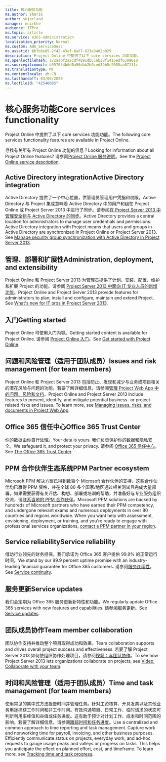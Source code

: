 ```yaml
---
title: 核心服务功能
ms.author: sharik
author: skjerland
manager: mnirkhe
audience: ITPro
ms.topic: article
ms.service: o365-administration
localization_priority: Normal
ms.custom: Adm_ServiceDesc
ms.assetid: 6bfb9e65-2f42-43af-8ad7-623e9402b029
description: Project Online 中提供了以下 core services 功能功能。
ms.openlocfilehash: 172aabf2a2cdf4891db556b38f1415edf6389610
ms.sourcegitcommit: b957054b6d0a96dbb2b9ced39b5c9935aa07111c
ms.translationtype: MT
ms.contentlocale: zh-CN
ms.lasthandoff: 03/05/2020
ms.locfileid: "42546005"
---
```

# <a name="core-services-functionality"></a><span data-ttu-id="90d75-103">核心服务功能</span><span class="sxs-lookup"><span data-stu-id="90d75-103">Core services functionality</span></span>

<span data-ttu-id="90d75-104">Project Online 中提供了以下 core services 功能功能。</span><span class="sxs-lookup"><span data-stu-id="90d75-104">The following core services functionality features are available in Project Online.</span></span>
  
<span data-ttu-id="90d75-105">寻找有关所有 Project Online 功能的信息？</span><span class="sxs-lookup"><span data-stu-id="90d75-105">Looking for information about all Project Online features?</span></span> <span data-ttu-id="90d75-106">请参阅[Project Online 服务说明](project-online-service-description.md)。</span><span class="sxs-lookup"><span data-stu-id="90d75-106">See the [Project Online service description](project-online-service-description.md).</span></span>
  
## <a name="active-directory-integration"></a><span data-ttu-id="90d75-107">Active Directory integration</span><span class="sxs-lookup"><span data-stu-id="90d75-107">Active Directory integration</span></span>

<span data-ttu-id="90d75-p102">Active Directory 提供了一个中心位置，供管理员管理用户凭据和权限。Active Directory 与 Project 集成意味着 Active Directory 中的用户和组在 Project Online 或 Project Server 2013 中进行了同步。请参阅[在 Project Server 2013 中管理安全组与 Active Directory 的同步](https://go.microsoft.com/fwlink/p/?LinkId=402631)。</span><span class="sxs-lookup"><span data-stu-id="90d75-p102">Active Directory provides a central location for administrators to manage user credentials and permissions. Active Directory integration with Project means that users and groups in Active Directory are synchronized in Project Online or Project Server 2013. See [Manage security group synchronization with Active Directory in Project Server 2013](https://go.microsoft.com/fwlink/p/?LinkId=402631).</span></span>
  
## <a name="administration-deployment-and-extensibility"></a><span data-ttu-id="90d75-111">管理、部署和扩展性</span><span class="sxs-lookup"><span data-stu-id="90d75-111">Administration, deployment, and extensibility</span></span>

<span data-ttu-id="90d75-p103">Project Online 和 Project Server 2013 为管理员提供了计划、安装、配置、维护和扩展 Project 的功能。请参阅 [Project Server 2013 中面向 IT 专业人员的新增功能](https://go.microsoft.com/fwlink/p/?LinkId=272017)。</span><span class="sxs-lookup"><span data-stu-id="90d75-p103">Project Online and Project Server 2013 provide features for administrators to plan, install and configure, maintain and extend Project. See [What's new for IT pros in Project Server 2013](https://go.microsoft.com/fwlink/p/?LinkId=272017).</span></span>
  
## <a name="getting-started"></a><span data-ttu-id="90d75-114">入门</span><span class="sxs-lookup"><span data-stu-id="90d75-114">Getting started</span></span>

<span data-ttu-id="90d75-115">Project Online 可使用入门内容。</span><span class="sxs-lookup"><span data-stu-id="90d75-115">Getting started content is available for Project Online.</span></span> <span data-ttu-id="90d75-116">请参阅 [Project Online 入门](https://support.office.com/en-us/article/Get-started-with-Project-Online-E3E5F64F-ADA5-4F9D-A578-130B2D4E5F11?ui=en-US&amp;rs=en-US&amp;ad=US)。</span><span class="sxs-lookup"><span data-stu-id="90d75-116">See [Get started with Project Online](https://support.office.com/en-us/article/Get-started-with-Project-Online-E3E5F64F-ADA5-4F9D-A578-130B2D4E5F11?ui=en-US&amp;rs=en-US&amp;ad=US).</span></span>
  
## <a name="issues-and-risk-management-for-team-members"></a><span data-ttu-id="90d75-117">问题和风险管理（适用于团队成员）</span><span class="sxs-lookup"><span data-stu-id="90d75-117">Issues and risk management (for team members)</span></span>

<span data-ttu-id="90d75-p105">Project Online 和 Project Server 2013 包括防止、发现和减少与业务或项目相关的潜在风险与问题的功能。若要了解详细信息，请参阅[管理 Project Web App 中的问题、风险和文档](https://go.microsoft.com/fwlink/?LinkId=402634)。</span><span class="sxs-lookup"><span data-stu-id="90d75-p105">Project Online and Project Server 2013 include features to prevent, identify, and mitigate potential business- or project-related risks and issues. To learn more, see [Managing issues, risks, and documents in Project Web App](https://go.microsoft.com/fwlink/?LinkId=402634).</span></span>
  
## <a name="office-365-trust-center"></a><span data-ttu-id="90d75-120">Office 365 信任中心</span><span class="sxs-lookup"><span data-stu-id="90d75-120">Office 365 Trust Center</span></span>

<span data-ttu-id="90d75-121">你的数据由你自行处理。</span><span class="sxs-lookup"><span data-stu-id="90d75-121">Your data is yours.</span></span> <span data-ttu-id="90d75-122">我们负责保护你的数据和隐私安全。</span><span class="sxs-lookup"><span data-stu-id="90d75-122">We safeguard it, and protect your privacy.</span></span> <span data-ttu-id="90d75-123">请参阅 [Office 365 信任中心](https://go.microsoft.com/fwlink/?LinkId=402637)。</span><span class="sxs-lookup"><span data-stu-id="90d75-123">See [The Office 365 Trust Center](https://go.microsoft.com/fwlink/?LinkId=402637).</span></span>
  
## <a name="ppm-partner-ecosystem"></a><span data-ttu-id="90d75-124">PPM 合作伙伴生态系统</span><span class="sxs-lookup"><span data-stu-id="90d75-124">PPM Partner ecosystem</span></span>

<span data-ttu-id="90d75-p107">Microsoft PPM 解决方案已得到数百个 Microsoft 合作伙伴的支持，这些合作伙伴均已赢得 PPM 资格，并在全球 80 多个国家/地区通过相关测试且完成大量部署。如果需要获得有关评估、构想、部署或培训的帮助，并准备好与专业服务组织交流，请[联系当地的 PPM 合作伙伴](https://go.microsoft.com/fwlink/p/?LinkId=272646)。</span><span class="sxs-lookup"><span data-stu-id="90d75-p107">Microsoft PPM solutions are backed by hundreds of Microsoft partners who have earned their PPM competency, and undergone relevant exams and numerous deployments in over 80 countries and regions worldwide. When you want help with assessment, envisioning, deployment, or training, and you're ready to engage with professional services organizations, [contact a PPM partner in your region](https://go.microsoft.com/fwlink/p/?LinkId=272646).</span></span>
  
## <a name="service-reliability"></a><span data-ttu-id="90d75-127">Service reliability</span><span class="sxs-lookup"><span data-stu-id="90d75-127">Service reliability</span></span>

<span data-ttu-id="90d75-128">借助行业领先的财务担保，我们承诺为 Office 365 客户提供 99.9% 的正常运行时间。</span><span class="sxs-lookup"><span data-stu-id="90d75-128">We stand by our 99.9 percent uptime promise with an industry-leading financial guarantee for Office 365 customers.</span></span> <span data-ttu-id="90d75-129">请参阅[服务连续性](https://go.microsoft.com/fwlink/?LinkId=402653)。</span><span class="sxs-lookup"><span data-stu-id="90d75-129">See [Service continuity](https://go.microsoft.com/fwlink/?LinkId=402653).</span></span>
  
## <a name="service-updates"></a><span data-ttu-id="90d75-130">服务更新</span><span class="sxs-lookup"><span data-stu-id="90d75-130">Service updates</span></span>

<span data-ttu-id="90d75-131">我们会定期为 Office 365 服务更新新特性和功能。</span><span class="sxs-lookup"><span data-stu-id="90d75-131">We regularly update Office 365 services with new features and capabilities.</span></span> <span data-ttu-id="90d75-132">请参阅[服务更新](../office-365-platform-service-description/service-updates.md)。</span><span class="sxs-lookup"><span data-stu-id="90d75-132">See [Service updates](../office-365-platform-service-description/service-updates.md).</span></span>
  
## <a name="team-member-collaboration"></a><span data-ttu-id="90d75-133">团队成员协作</span><span class="sxs-lookup"><span data-stu-id="90d75-133">Team member collaboration</span></span>

<span data-ttu-id="90d75-134">团队协作支持并推动整个项目取得成功和效果。</span><span class="sxs-lookup"><span data-stu-id="90d75-134">Team collaboration supports and drives overall project success and effectiveness.</span></span> <span data-ttu-id="90d75-135">若要了解 Project Server 2013 如何使组织协作处理项目，请参阅[视频：与团队协作](https://go.microsoft.com/fwlink/?LinkId=402628)。</span><span class="sxs-lookup"><span data-stu-id="90d75-135">To see how Project Server 2013 lets organizations collaborate on projects, see [Video: Collaborate with your team](https://go.microsoft.com/fwlink/?LinkId=402628).</span></span>
  
## <a name="time-and-task-management-for-team-members"></a><span data-ttu-id="90d75-136">时间和风险管理（适用于团队成员）</span><span class="sxs-lookup"><span data-stu-id="90d75-136">Time and task management (for team members)</span></span>

<span data-ttu-id="90d75-p111">使用常见的集中式方法报告时间并管理任务。针对工资核算、开具发票以及其他业务用途捕获工作时间和非工作时间。有效沟通项目、日常工作、临时请求的状态可判断利用率峰值和谷值或任务进度。这有助于预计对计划工作、成本和时间范围的影响。若要了解详细信息，请参阅[跟踪时间和任务进度](https://go.microsoft.com/fwlink/p/?LinkId=271321)。</span><span class="sxs-lookup"><span data-stu-id="90d75-p111">Use a centralized and common approach to time reporting and task management. Capture work and nonworking time for payroll, invoicing, and other business purposes. Efficiently communicate status on projects, everyday work, and ad-hoc requests to gauge usage peaks and valleys or progress on tasks. This helps you anticipate the effect on planned effort, cost, and timeframe. To learn more, see [Tracking time and task progress](https://go.microsoft.com/fwlink/p/?LinkId=271321).</span></span>
  
